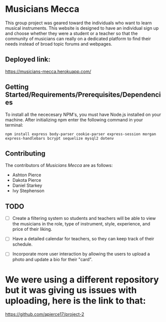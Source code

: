 # Musicians Mecca

This group project was geared toward the individuals who want to learn musical instruments. This website is designed to have an individual sign up and choose whether they
were a student or a teacher so that the community of musicians can really on a dedicated platform to find their needs instead of broad topic forums and webpages.

## Deployed link:
https://musicians-mecca.herokuapp.com/


## Getting Started/Requirements/Prerequisites/Dependencies

To install all the nececesary NPM's, you must have Node.js installed on your machine. After initializing npm enter the following command in your terminal:

```
npm install express body-parser cookie-parser express-session morgan express-handlebars bcrypt sequelize mysql2 dotenv
```

## Contributing

The contributors of *Musicians Mecca* are as follows:

  * Ashton Pierce
  * Dakota Pierce
  * Daniel Starkey
  * Ivy Stephenson

## TODO

- [ ] Create a filtering system so students and teachers will be able to view the musicians in the role, type of instrument, style, experience, and price of their liking.

- [ ] Have a detailed calendar for teachers, so they can keep track of their schedule.

- [ ] Incorporate more user interaction by allowing the users to upload a photo and update a bio for their "card".

# We were using a different repository but it was giving us issues with uploading, here is the link to that:
https://github.com/apierce17/project-2
